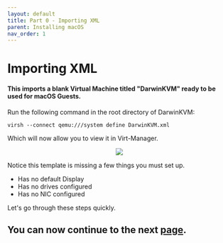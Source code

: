 ```yaml
---
layout: default
title: Part 0 - Importing XML
parent: Installing macOS
nav_order: 1
---
```


# Importing XML
#### This imports a blank Virtual Machine titled "DarwinKVM" ready to be used for macOS Guests.

Run the following command in the root directory of DarwinKVM:

``virsh --connect qemu:///system define DarwinKVM.xml``

Which will now allow you to view it in Virt-Manager.

<p align="center">
  <img src="../../assets/VManTemplateImport.png">
</p>

Notice this template is missing a few things you must set up.

- Has no default Display
- Has no drives configured
- Has no NIC configured

Let's go through these steps quickly.

## You can now continue to the next <a href="01-ConfigDisplay.html">page</a>.
